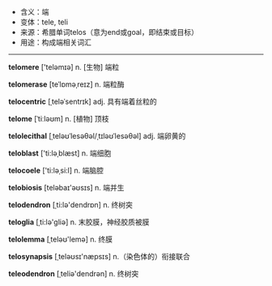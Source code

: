 - <span class="definition">含义：端</span>
- <span class="definition">变体：tele, teli</span>
- <span class="definition">来源：希腊单词telos（意为end或goal，即结束或目标）</span>
- <span class="definition">用途：构成端相关词汇</span>

---

<span class="vocabulary">**telomere**</span> ['teləmɪə] n. [生物] 端粒

<span class="vocabulary">**telomerase**</span> [teˈlɒməˌreɪz] n. 端粒酶

<span class="vocabulary">**telocentric**</span> [ˌteləˈsentrɪk] adj. 具有端着丝粒的

<span class="vocabulary">**telome**</span> [ˈtiːləʊm] n. [植物] 顶枝


<span class="vocabulary">**telolecithal**</span> [ˌteləʊˈlesəθəl/ˌtɪləʊˈlesəθəl] adj. 端卵黄的

<span class="vocabulary">**teloblast**</span> ['ti:ləˌblæst] n. 端细胞

<span class="vocabulary">**telocoele**</span> ['ti:lәˌsi:l] n. 端脑腔

<span class="vocabulary">**telobiosis**</span> [teləbaɪ'əʊsɪs] n. 端并生

<span class="vocabulary">**telodendron**</span> [ˌti:lә'dendrɒn] n. 终树突

<span class="vocabulary">**teloglia**</span> [ˌti:lә'gliә] n. 末胶膜，神经胶质被膜

<span class="vocabulary">**telolemma**</span> [ˌteləʊ'lemә] n. 终膜

<span class="vocabulary">**telosynapsis**</span> [ˌteləʊsɪ'næpsɪs] n.（染色体的）衔接联合 

<span class="vocabulary">**teleodendron**</span> [ˌteliә'dendrәn] n. 终树突
